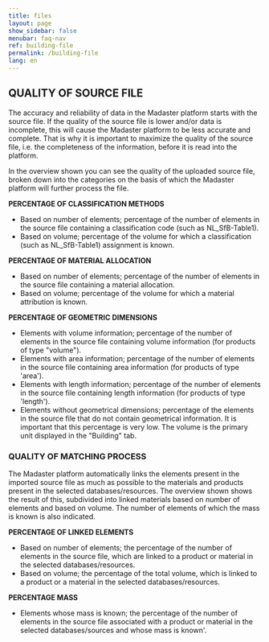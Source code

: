 ```yaml
---
title: files
layout: page
show_sidebar: false
menubar: faq-nav
ref: building-file
permalink: /building-file
lang: en
---
```



## QUALITY OF SOURCE FILE
The accuracy and reliability of data in the Madaster platform starts with the source file. If the quality of the source file is lower and/or data is incomplete, this will cause the Madaster platform to be less accurate and complete. That is why it is important to maximize the quality of the source file, i.e. the completeness of the information, before it is read into the platform.

In the overview shown you can see the quality of the uploaded source file, broken down into the categories on the basis of which the Madaster platform will further process the file.

**PERCENTAGE OF CLASSIFICATION METHODS**
- Based on number of elements; percentage of the number of elements in the source file containing a classification code (such as NL_SfB-Table1).
- Based on volume; percentage of the volume for which a classification (such as NL_SfB-Table1) assignment is known.

**PERCENTAGE OF MATERIAL ALLOCATION**
- Based on number of elements; percentage of the number of elements in the source file containing a material allocation.
- Based on volume; percentage of the volume for which a material attribution is known.

**PERCENTAGE OF GEOMETRIC DIMENSIONS**
- Elements with volume information; percentage of the number of elements in the source file containing volume information (for products of type "volume").
- Elements with area information; percentage of the number of elements in the source file containing area information (for products of type 'area').
- Elements with length information; percentage of the number of elements in the source file containing length information (for products of type 'length').
- Elements without geometrical dimensions; percentage of the elements in the source file that do not contain geometrical information. It is important that this percentage is very low. The volume is the primary unit displayed in the "Building" tab.


### QUALITY OF MATCHING PROCESS
The Madaster platform automatically links the elements present in the imported source file as much as possible to the materials and products present in the selected databases/resources. The overview shown shows the result of this, subdivided into linked materials based on number of elements and based on volume. The number of elements of which the mass is known is also indicated.

**PERCENTAGE OF LINKED ELEMENTS**
- Based on number of elements; the percentage of the number of elements in the source file, which are linked to a product or material in the selected databases/resources.
- Based on volume; the percentage of the total volume, which is linked to a product or a material in the selected databases/resources.

**PERCENTAGE MASS**
- Elements whose mass is known; the percentage of the number of elements in the source file associated with a product or material in the selected databases/sources and whose mass is known'.

